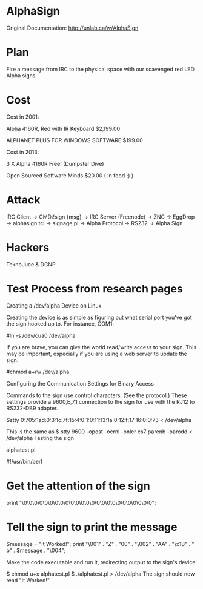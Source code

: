 AlphaSign
=========

Original Documentation: http://unlab.ca/w/AlphaSign


Plan
====

Fire a message from IRC to the physical space with our scavenged red LED Alpha signs.


Cost
====

Cost in 2001:

Alpha 4160R, Red with IR Keyboard $2,199.00

ALPHANET PLUS FOR WINDOWS SOFTWARE $199.00

Cost in 2013:

3 X Alpha 4160R Free! (Dumpster Dive)

Open Sourced Software Minds $20.00 ( In food ;) )


Attack
======

IRC Client -> CMD:!sign {msg} -> IRC Server (Freenode) -> ZNC -> EggDrop -> alphasign.tcl -> signage.pl -> Alpha Protocol -> RS232 -> Alpha Sign


Hackers
=======

TeknoJuce & DGNP


Test Process from research pages
================================

Creating a /dev/alpha Device on Linux

Creating the device is as simple as figuring out what serial port you've got the sign hooked up to. For instance, COM1:


 #ln -s /dev/cua0 /dev/alpha


If you are brave, you can give the world read/write access to your sign. This may be important, especially if you are using a web server to update the sign.


 #chmod a+rw /dev/alpha


Configuring the Communication Settings for Binary Access

Commands to the sign use control characters. (See the protocol.) These settings provide a 9600,E,7,1 connection to the sign for use with the RJ12 to RS232-DB9 adapter.


 $stty 0:705:1ad:0:3:1c:7f:15:4:0:1:0:11:13:1a:0:12:f:17:16:0:0:73 < /dev/alpha


This is the same as $ stty 9600 -opost -ocrnl -onlcr cs7 parenb -parodd < /dev/alpha Testing the sign

alphatest.pl

 #!/usr/bin/perl
 # Get the attention of the sign
 print "\0\0\0\0\0\0\0\0\0\0\0\0\0\0\0\0\0\0\0\0\0\0\0\0\0";

 # Tell the sign to print the message
 $message = "It Worked!";
 print "\001" . "Z" . "00" . "\002" . "AA" . "\x1B" . " b" . $message . "\004";

Make the code executable and run it, redirecting output to the sign's device:

 $ chmod u+x alphatest.pl
 $ ./alphatest.pl > /dev/alpha
 The sign should now read "It Worked!"

